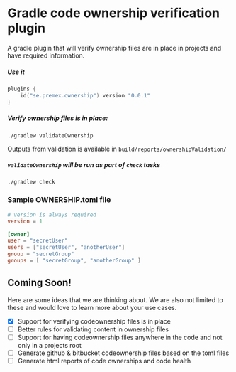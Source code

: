 # Gradle code ownership verification plugin

A gradle plugin that will verify ownership files are in place in projects and have required information.

##### Use it

```kotlin
plugins {
    id("se.premex.ownership") version "0.0.1"
}
```

##### Verify ownership files is in place:

```shell script
./gradlew validateOwnership
```
Outputs from validation is available in `build/reports/ownershipValidation/`



##### `validateOwnership` will be run as part of `check` tasks

```shell script
./gradlew check
```

### Sample OWNERSHIP.toml file

```toml
# version is always required 
version = 1

[owner]
user = "secretUser"
users = ["secretUser", "anotherUser"]
group = "secretGroup"
groups = [ "secretGroup", "anotherGroup" ]
```

## Coming Soon!

Here are some ideas that we are thinking about. We are also not limited to these and would love to learn more about your
use cases.

- [x] Support for verifying codeownership files is in place
- [ ] Better rules for validating content in ownership files
- [ ] Support for having codeownership files anywhere in the code and not only in a projects root
- [ ] Generate github & bitbucket codeownership files based on the toml files
- [ ] Generate html reports of code ownerships and code health 
